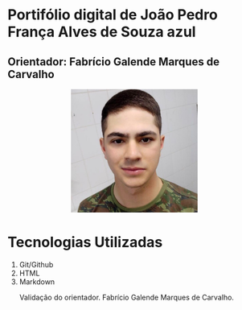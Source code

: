 
<h1> Portifólio digital de João Pedro França Alves de Souza azul </h1>

<h2> Orientador: Fabrício Galende Marques de Carvalho</h2>

<p align="center">
   <img src="mgt/jp.jpg" alt="Joao Pedro" width="50%"></img>
</p>
<h1>Tecnologias Utilizadas</h1>
<ol>
<li>Git/Github</li>
<li>HTML</li>
<li>Markdown</li>

Validação do orientador. Fabrício Galende Marques de Carvalho.

